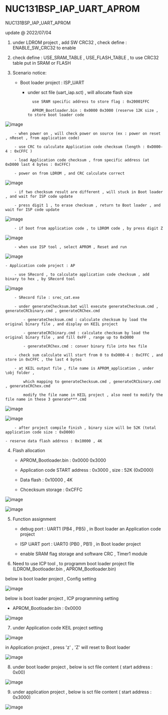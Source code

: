 # NUC131BSP_IAP_UART_APROM
 NUC131BSP_IAP_UART_APROM


update @ 2022/07/04

1. under LDROM project , add SW CRC32  , check define : ENABLE_SW_CRC32 to enable

2. check define : USE_SRAM_TABLE , USE_FLASH_TABLE , to use CRC32 table put in SRAM or FLASH

3. Scenario notice:

	- Boot loader project : ISP_UART 
	
		- under sct file (uart_iap.sct) , will allocate flash size 
					
				use SRAM specific address to store flag : 0x20001FFC
			
				APROM_Bootloader.bin : 0x0000 0x3000 (reserve 12K size , to store boot loader code 

![image](https://github.com/released/NUC131BSP_IAP_UART_APROM/blob/main/LDROM_KEIL_sct.jpg)		
	
		- when power on , will check power on source (ex : power on reset , nReset , from application code)
	
		- use CRC to calculate Application code checksum (length : 0xD000-4 : 0xCFFC )
		
		- load Application code checksum , from specific address (at 0xD000 last 4 bytes : 0xCFFC)
		
		- power on from LDROM , and CRC calculate correct		

![image](https://github.com/released/NUC131BSP_IAP_UART_APROM/blob/main/boot_from_LDROM_to_APROM.jpg)
				
		- if two checksum result are different , will stuck in Boot loader , and wait for ISP code update
		
		- press digit 1 , to erase checksum , return to Boot loader , and wait for ISP code update
		
![image](https://github.com/released/NUC131BSP_IAP_UART_APROM/blob/main/LDROM_checksum_err.jpg)		
		
		- if boot from application code , to LDROM code , by press digit Z

![image](https://github.com/released/NUC131BSP_IAP_UART_APROM/blob/main/APROM_press_Z_to_LDROM.jpg)	

		- when use ISP tool , select APROM , Reset and run 
		
![image](https://github.com/released/NUC131BSP_IAP_UART_APROM/blob/main/ISP_connect.jpg)


	
	- Application code project : AP
	
		- use SRecord , to calculate application code checksum , add binary to hex , by SRecord tool

![image](https://github.com/released/NUC131BSP_IAP_UART_APROM/blob/main/APROM_KEIL_checksum_calculate.jpg)
	
		- SRecord file : srec_cat.exe 

		- under generateChecksum.bat will execute generateChecksum.cmd , generateCRCbinary.cmd , generateCRChex.cmd
	
			- generateChecksum.cmd : calculate checksum by load the original binary file , and display on KEIL project
		
			- generateCRCbinary.cmd : calculate checksum by load the original binary file , and fill 0xFF , range up to 0xD000
		
			- generateCRChex.cmd : conver binary file into hex file
		
		- check sum calculate will start from 0 to 0xD000-4 : 0xCFFC , and store in 0xCFFC , the last 4 bytes 
		
		- at KEIL output file , file name is APROM_application , under \obj folder , 
	
			which mapping to generateChecksum.cmd , generateCRCbinary.cmd , generateCRChex.cmd
	
			modify the file name in KEIL project , also need to modify the file name in these 3 generate***.cmd

![image](https://github.com/released/NUC131BSP_IAP_UART_APROM/blob/main/APROM_KEIL_output_file.jpg)

![image](https://github.com/released/NUC131BSP_IAP_UART_APROM/blob/main/APROM_SRecord_cmd_file.jpg)
		
		- after project compile finish , binary size will be 52K (total application code size : 0xD000)
			
	- reserve data flash address : 0x10000 , 4K
	
4. Flash allocation
	
	- APROM_Bootloader.bin : 0x0000 0x3000
	
	- Application code START address : 0x3000 , size : 52K (0xD000)
	
	- Data flash : 0x10000 , 4K
	
	- Chcecksum storage : 0xCFFC

![image](https://github.com/released/NUC131BSP_IAP_UART_APROM/blob/main/FLASH_calculate.jpg)
	
![image](https://github.com/released/NUC131BSP_IAP_UART_APROM/blob/main/FLASH_allocation.jpg)
	
5. Function assignment

	- debug port : UART1 (PB4 , PB5) , in Boot loader an Application code project
	
	- ISP UART port : UART0 (PB0 , PB1) , in Boot loader project
	
	- enable SRAM flag storage and software CRC , Timer1 module
	
6. Need to use ICP tool , to programm boot loader project file (LDROM_Bootloader.bin , APROM_Bootloader.bin)

below is boot loader project , Config setting 

![image](https://github.com/released/NUC131BSP_IAP_UART_APROM/blob/main/LDROM_ICP_config.jpg)

below is boot loader project , ICP programming setting 

- APROM_Bootloader.bin : 0x0000

![image](https://github.com/released/NUC131BSP_IAP_UART_APROM/blob/main/LDROM_ICP_update.jpg)

7. under Application code KEIL project setting 

![image](https://github.com/released/NUC131BSP_IAP_UART_APROM/blob/main/APROM_KEIL_checksum_calculate.jpg)

in Application project , press 'z' , 'Z' will reset to Boot loader 

![image](https://github.com/released/NUC131BSP_IAP_UART_APROM/blob/main/APROM_press_Z_to_LDROM.jpg)

8. under boot loader project , below is sct file content ( start address : 0x00)

![image](https://github.com/released/NUC131BSP_IAP_UART_APROM/blob/main/LDROM_KEIL_sct.jpg)

9. under application project , below is sct file content ( start address : 0x3000)

![image](https://github.com/released/NUC131BSP_IAP_UART_APROM/blob/main/application_KEIL_sct.jpg)

